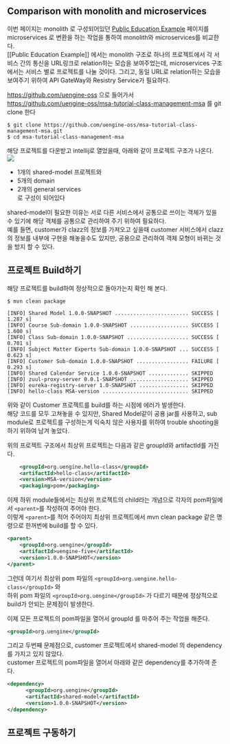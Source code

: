 Comparison with monolith and microservices
------

이번 페이지는 monolith 로 구성되어있던 [Public Education Example](https://github.com/TheOpenCloudEngine/uEngine-cloud/wiki/Public-Education-Example) 페이지를 microservices 로 변환을 하는 작업을 통하여 monolith와 microservices를 비교한다.  
[[Public Education Example]] 에서는 monolith 구조로 하나의 프로젝트에서 각 서비스 간의 통신을 URL링크로 relation하는 모습을 보여주었는데, microservices 구조에서는 서비스 별로 프로젝트를 나눌 것이다. 그리고, 동일 URL로 relation하는 모습을 보여주기 위하여 API GateWay와 Resistry Service가 필요하다.

https://github.com/uengine-oss 으로 들어가서  
https://github.com/uengine-oss/msa-tutorial-class-management-msa 를 git clone 한다
```
$ git clone https://github.com/uengine-oss/msa-tutorial-class-management-msa.git
$ cd msa-tutorial-class-management-msa
```

해당 프로젝트를 다운받고 intellij로 열었을때, 아래와 같이 프로젝트 구조가 나온다.  
![](https://raw.githubusercontent.com/wiki/TheOpenCloudEngine/uEngine-cloud/get-started/images/3_1.png)

* 1개의 shared-model 프로젝트와  
* 5개의 domain  
* 2개의 general services  
로 구성이 되어있다

shared-model이 필요한 이유는 서로 다른 서비스에서 공통으로 쓰이는 객체가 있을 수 있기에 해당 객체를 공통으로 관리하여 주기 위하여 필요하다.  
예를 들면, customer가 clazz의 정보를 가져오고 싶을때 customer 서비스에서 clazz의 정보를 내부에 구현을 해놓을수도 있지만, 공용으로 관리하여 객체 모형이 바뀌는 것을 방지 할 수 있다.

프로젝트 Build하기
------
해당 프로젝트를 build하여 정상적으로 돌아가는지 확인 해 본다.

```
$ mvn clean package

[INFO] Shared Model 1.0.0-SNAPSHOT ........................ SUCCESS [  1.287 s]
[INFO] Course Sub-domain 1.0.0-SNAPSHOT ................... SUCCESS [  1.600 s]
[INFO] Class Sub-domain 1.0.0-SNAPSHOT .................... SUCCESS [  0.701 s]
[INFO] Subject Matter Experts Sub-domain 1.0.0-SNAPSHOT ... SUCCESS [  0.623 s]
[INFO] Customer Sub-domain 1.0.0-SNAPSHOT ................. FAILURE [  0.293 s]
[INFO] Shared Calendar Service 1.0.0-SNAPSHOT ............. SKIPPED
[INFO] zuul-proxy-server 0.0.1-SNAPSHOT ................... SKIPPED
[INFO] eureka-registry-server 1.0-SNAPSHOT ................ SKIPPED
[INFO] hello-class MSA-version ............................ SKIPPED

```
위와 같이 Customer 프로젝트를 build를 하는 시점에 에러가 발생한다.  
해당 코드를 모두 고쳐놓을 수 있지만, Shared Model같이 공용 jar를 사용하고, sub module로 프로젝트를 구성하는게 익숙치 않은 사용자를 위하여
trouble shooting을 하기 위하여 남겨 놓았다.

위의 프로젝트 구조에서 최상위 프로젝트는 다음과 같은 groupId와 artifactId를 가진다.
```xml
    <groupId>org.uengine.hello-class</groupId>
    <artifactId>hello-class</artifactId>
    <version>MSA-version</version>
    <packaging>pom</packaging>
```

이제 하위 module들에서는 최상위 프로젝트의 child라는 개념으로 각자의 pom파일에서 `<parent>`를 작성하여 주어야 한다.  
이렇게 `<parent>`를 적어 주어야지 최상위 프로젝트에서 mvn clean package 같은 명령으로 한꺼번에 build를 할 수 있다.
```xml
<parent>
    <groupId>org.uengine</groupId>
    <artifactId>uengine-five</artifactId>
    <version>1.0.0-SNAPSHOT</version>
</parent>
```

그런데 여기서 최상위 pom 파일의 `<groupId>org.uengine.hello-class</groupId>` 와  
하위 pom 파일의 `<groupId>org.uengine</groupId>` 가 다르기 때문에 정상적으로 build가 안되는 문제점이 발생한다.  

이제 모든 프로젝트의 pom파일을 열어서 groupId 를 마추어 주는 작업을 해준다.
```xml
<groupId>org.uengine</groupId>
```

그리고 두번째 문제점으로, customer 프로젝트에서 shared-model 의 dependency 를 가지고 있지 않았다.  
customer 프로젝트의 pom파일을 열어서 아래와 같은 dependency를 추가하여 준다.
```xml
<dependency>
      <groupId>org.uengine</groupId>
      <artifactId>shared-model</artifactId>
      <version>1.0.0-SNAPSHOT</version>
</dependency>
```

프로젝트 구동하기
------


